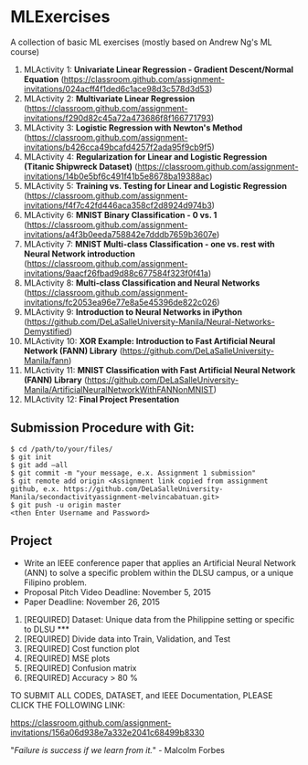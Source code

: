 # MLExercises

A collection of basic ML exercises (mostly based on Andrew Ng's ML course)

1. MLActivity 1: **Univariate Linear Regression - Gradient Descent/Normal Equation** (https://classroom.github.com/assignment-invitations/024acff4f1ded6c1ace98d3c578d3d53)
2. MLActivity 2: **Multivariate Linear Regression** (https://classroom.github.com/assignment-invitations/f290d82c45a72a473686f8f166771793)
3. MLActivity 3: **Logistic Regression with Newton's Method** (https://classroom.github.com/assignment-invitations/b426cca49bcafd4257f2ada95f9cb9f5)
4. MLActivity 4: **Regularization for Linear and Logistic Regression (Titanic Shipwreck Dataset)** (https://classroom.github.com/assignment-invitations/14b0e5bf6c491f41b5e8678ba19388ac)
5. MLActivity 5: **Training vs. Testing for Linear and Logistic Regression** (https://classroom.github.com/assignment-invitations/f4f7c42fd446aca358cf2d8924d974b3) 
6. MLActivity 6: **MNIST Binary Classification - 0 vs. 1** (https://classroom.github.com/assignment-invitations/a4f3b0eeda758842e7dddb7659b3607e)
7. MLActivity 7: **MNIST Multi-class Classification - one vs. rest with Neural Network introduction** (https://classroom.github.com/assignment-invitations/9aacf26fbad9d88c677584f323f0f41a)
8. MLActivity 8: **Multi-class Classification and Neural Networks** (https://classroom.github.com/assignment-invitations/fc2053ea96e77e8a5e45396de822c026)
9. MLActivity 9: **Introduction to Neural Networks in iPython** (https://github.com/DeLaSalleUniversity-Manila/Neural-Networks-Demystified)
10. MLActivity 10: **XOR Example: Introduction to Fast Artificial Neural Network (FANN) Library** (https://github.com/DeLaSalleUniversity-Manila/fann)
11. MLActivity 11: **MNIST Classification with Fast Artificial Neural Network (FANN) Library** (https://github.com/DeLaSalleUniversity-Manila/ArtificialNeuralNetworkWithFANNonMNIST)
12. MLActivity 12: **Final Project Presentation**


## Submission Procedure with Git: 

```shell
$ cd /path/to/your/files/
$ git init
$ git add –all
$ git commit -m "your message, e.x. Assignment 1 submission"
$ git remote add origin <Assignment link copied from assignment github, e.x. https://github.com/DeLaSalleUniversity-Manila/secondactivityassignment-melvincabatuan.git>
$ git push -u origin master
<then Enter Username and Password>
```




## Project

- Write an IEEE conference paper that applies an Artificial Neural Network (ANN) to solve a specific problem within the DLSU campus, or a unique Filipino problem.
- Proposal Pitch Video Deadline: 
                    November 5, 2015
- Paper Deadline:
                    November 26, 2015 
1. [REQUIRED] Dataset: Unique data from the Philippine setting or specific to DLSU ***
1. [REQUIRED] Divide data into Train, Validation, and Test
1. [REQUIRED] Cost function plot
1. [REQUIRED] MSE plots
1. [REQUIRED] Confusion matrix
1. [REQUIRED] Accuracy > 80 %

TO SUBMIT ALL CODES, DATASET, and IEEE Documentation, PLEASE CLICK THE FOLLOWING LINK:

https://classroom.github.com/assignment-invitations/156a06d938e7a332e2041c68499b8330 

"*Failure is success if we learn from it.*" - Malcolm Forbes
